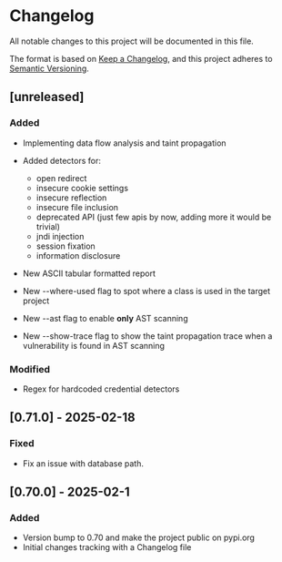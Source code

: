 # Changelog

All notable changes to this project will be documented in this file.

The format is based on [Keep a Changelog](https://keepachangelog.com/en/1.1.0/),
and this project adheres to [Semantic Versioning](https://semver.org/spec/v2.0.0.html).

## [unreleased]

### Added

- Implementing data flow analysis and taint propagation
- Added detectors for:
  - open redirect
  - insecure cookie settings
  - insecure reflection
  - insecure file inclusion
  - deprecated API (just few apis by now, adding more it would be trivial)
  - jndi injection
  - session fixation
  - information disclosure  

- New ASCII tabular formatted report
- New --where-used flag to spot where a class is used in the target project
- New --ast flag to enable **only** AST scanning
- New --show-trace flag to show the taint propagation trace when a vulnerability
  is found in AST scanning

### Modified

- Regex for hardcoded credential detectors

## [0.71.0] - 2025-02-18

### Fixed

- Fix an issue with database path.

## [0.70.0] - 2025-02-1

### Added

- Version bump to 0.70 and make the project public on pypi.org
- Initial changes tracking with a Changelog file
